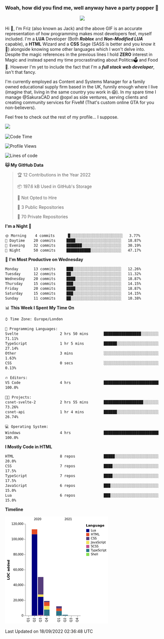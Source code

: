 ### Woah, how did you find me, well anyway have a party popper 🎉

<p align="center">
  <img  src="https://66.media.tumblr.com/d2766024a15e8c140bf20f314664eed2/d1615166bf58615c-d8/s400x600/aabc473a64edc43599d5345fd1e9e792d66ecc48.gifv">
</p>

Hi :wave:, I'm Friz (also known as Jack) and the above GIF is an accurate representation of how programming makes most developers feel, myself included. I'm a **LUA** Developer (Both ***Roblox*** and ***Non-Modified LUA*** capable), a **HTML** Wizard and a **CSS** Sage (SASS is better and you know it :pray:) alongside knowing some other languages which I won't delve into. Despite the magic references in the previous lines I hold **ZERO** interest in Magic and instead spend my time procrastinating about Politics🗳️ and Food🍔. However I'm yet to include the fact that I'm a ***full stack web developer***, isn't that fancy.

I'm currently employed as Content and Systems Manager for a family owned educational supply firm based in the UK, funnily enough where I live (imagine that, living in the same country you work in 😱). In my spare time I manage @SakuraCAD and @opxl as side ventures, serving clients and creating community services for FiveM (That's custom online GTA for you non-believers).

Feel free to check out the rest of my profile... I suppose.

<a href="https://github.com/anuraghazra/github-readme-stats">
  <img  src="https://github-readme-stats.vercel.app/api?username=JackOPXL&count_private=true&show_icons=true&theme=tokyonight" />
</a>



<!--START_SECTION:waka-->
![Code Time](http://img.shields.io/badge/Code%20Time-569%20hrs%2044%20mins-blue)

![Profile Views](http://img.shields.io/badge/Profile%20Views-0-blue)

![Lines of code](https://img.shields.io/badge/From%20Hello%20World%20I%27ve%20Written-208%20Thousand%20lines%20of%20code-blue)

**🐱 My GitHub Data** 

> 🏆 12 Contributions in the Year 2022
 > 
> 📦 197.6 kB Used in GitHub's Storage 
 > 
> 🚫 Not Opted to Hire
 > 
> 📜 3 Public Repositories 
 > 
> 🔑 70 Private Repositories  
 > 
**I'm a Night 🦉** 

```text
🌞 Morning    4 commits      █░░░░░░░░░░░░░░░░░░░░░░░░   3.77% 
🌆 Daytime    20 commits     ████░░░░░░░░░░░░░░░░░░░░░   18.87% 
🌃 Evening    32 commits     ███████░░░░░░░░░░░░░░░░░░   30.19% 
🌙 Night      50 commits     ███████████░░░░░░░░░░░░░░   47.17%

```
📅 **I'm Most Productive on Wednesday** 

```text
Monday       13 commits     ███░░░░░░░░░░░░░░░░░░░░░░   12.26% 
Tuesday      12 commits     ██░░░░░░░░░░░░░░░░░░░░░░░   11.32% 
Wednesday    20 commits     ████░░░░░░░░░░░░░░░░░░░░░   18.87% 
Thursday     15 commits     ███░░░░░░░░░░░░░░░░░░░░░░   14.15% 
Friday       20 commits     ████░░░░░░░░░░░░░░░░░░░░░   18.87% 
Saturday     15 commits     ███░░░░░░░░░░░░░░░░░░░░░░   14.15% 
Sunday       11 commits     ██░░░░░░░░░░░░░░░░░░░░░░░   10.38%

```


📊 **This Week I Spent My Time On** 

```text
⌚︎ Time Zone: Europe/London

💬 Programming Languages: 
Svelte                   2 hrs 50 mins       █████████████████░░░░░░░░   71.11% 
TypeScript               1 hr 5 mins         ██████░░░░░░░░░░░░░░░░░░░   27.14% 
Other                    3 mins              ░░░░░░░░░░░░░░░░░░░░░░░░░   1.63% 
CSS                      0 secs              ░░░░░░░░░░░░░░░░░░░░░░░░░   0.13%

🔥 Editors: 
VS Code                  4 hrs               █████████████████████████   100.0%

🐱‍💻 Projects: 
csnet-svelte-2           2 hrs 55 mins       ██████████████████░░░░░░░   73.26% 
csnet-api                1 hr 4 mins         ██████░░░░░░░░░░░░░░░░░░░   26.74%

💻 Operating System: 
Windows                  4 hrs               █████████████████████████   100.0%

```

**I Mostly Code in HTML** 

```text
HTML                     8 repos             █████░░░░░░░░░░░░░░░░░░░░   20.0% 
CSS                      7 repos             ████░░░░░░░░░░░░░░░░░░░░░   17.5% 
TypeScript               7 repos             ████░░░░░░░░░░░░░░░░░░░░░   17.5% 
JavaScript               6 repos             ███░░░░░░░░░░░░░░░░░░░░░░   15.0% 
Lua                      6 repos             ███░░░░░░░░░░░░░░░░░░░░░░   15.0%

```


**Timeline**

![Chart not found](https://raw.githubusercontent.com/JackOPXL/JackOPXL/master/charts/bar_graph.png) 


 Last Updated on 18/09/2022 02:36:48 UTC
<!--END_SECTION:waka-->

